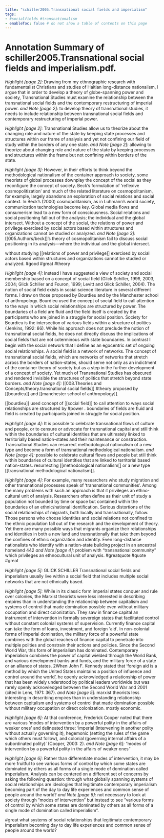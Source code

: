 ```yaml
---
title: "schiller2005.Transnational social fields and imperialism"
tags: 
- #socialfields #transnationalism 
- enableToc: false # do not show a table of contents on this page
---
```


# Annotation Summary of schiller2005.Transnational social fields and imperialism.pdf.
 *Highlight [page 2]:* Drawing from my ethnographic research with fundamentalist Christians and studies of Haitian long-distance nationalism, I argue that in order to develop a theory of globe-spanning power and society, Transnational Studies must examine the relationship between the transnational social ﬁelds and the contemporary restructuring of imperial power.
 *and Note [page 2]:* to develop theory of transnational studies, it needs to include relationship between transnational social fields and contemporary restructuring of imperial power.

 *Highlight [page 2]:* Transnational Studies allow us to theorize about the changing role and nature of the state by keeping state processes and structures within our frame of analysis and yet not conﬁning our ﬁeld of study within the borders of any one state.
 *and Note [page 2]:* allowing to theorize about changing role and nature of the state by keeping processes and structures within the frame but not confining within borders of the state.

 *Highlight [page 3]:* However, in their efforts to think beyond the methodological nationalism of the container approach to society, some theorists of global processes downplay the concept of the social as they reconﬁgure the concept of society. Beck’s formulation of ‘reﬂexive cosmopolitization’ and much of the related literature on cosmopolitanism, for example, largely abandons an exploration of social relations and social context. In Beck’s (2000) cosmopolitanism, as in Luhmann’s world society, communication technologies become key. Global media ﬂows and consumerism lead to a new form of consciousness. Social relations and social positioning fall out of the analysis; the individual and the global intersect. Without a concept of the social, the relations of power and privilege exercised by social actors based within structures and organizations cannot be studied or analyzed.
 *and Note [page 3]:* [[005.Authors/beck]]’s theory of cosmopolitanism fail to discuss social positioning in its analysis—where the individual and the global intersect. 

without studying [[relations of power and privilege]] exercised by social actors based within structures and organizations cannot be studied or analyzed. #good #great #theory

 *Highlight [page 4]:* Instead I have suggested a view of society and social membership based on a concept of social ﬁeld (Glick Schiller, 1999, 2003, 2004; Glick Schiller and Fouron, 1999; Levitt and Glick Schiller, 2004). The notion of social ﬁeld exists in social science literature in several different forms. I draw on those proposed by Bourdieu and by the Manchester school of anthropology. Bourdieu used the concept of social ﬁeld to call attention to the ways in which social relationships are structured by power. The boundaries of a ﬁeld are ﬂuid and the ﬁeld itself is created by the participants who are joined in a struggle for social position. Society for Bourdieu is the intersection of various ﬁelds within a structure of politics (Jenkins, 1992: 86). While his approach does not preclude the notion of transnational social ﬁelds, he does not directly discuss the implications of social ﬁelds that are not coterminous with state boundaries. In contrast I begin with the social network that I deﬁne as an egocentric set of ongoing social relationships. A social ﬁeld is a network of networks. The concept of transnational social ﬁelds, which are networks of networks that stretch across the borders of nation-states, should serve not only as an indictment of the container theory of society but as a step in the further development of a concept of society. Yet much of Transnational Studies has obscured and rendered invisible the structures of politics that stretch beyond state borders.
 *and Note [page 4]:* [[008.Theories and Concepts/theory.transnational social fields]] #theory proposed by [[bourdieu]] and [[manchester school of anthropology]]. 

[[bourdieu]] used concept of [[social field]] to call attention to ways social relationships are structured by #power . boundaries of fields are fluid and field is created by participants joined in struggle for social position.


 *Highlight [page 4]:* It is possible to celebrate transnational ﬂows of culture and people, or to censure or advocate for transnational capital and still think within the boundaries of cultural identities that are ultimately linked to territorially based nation-states and their maintenance or construction. Transnational Studies can resurrect methodological nationalism of a new type and become a form of transnational methodological nationalism.
 *and Note [page 4]:* possible to celebrate cultural flows and people but still think within boundaries of cultural identities that are linked to territorial based nation-states. resurrecting [[methodological nationalism[[ or a new type [[transnational methodological nationalism]].

 *Highlight [page 4]:* For example, many researchers who study migration and other transnational processes speak of ‘transnational communities’. Among the many problems with such an approach is that it privileges an ethno-cultural unit of analysis. Researchers often deﬁne as their unit of study a population not bounded by time or space but contained within the boundaries of an ethnic/national identiﬁcation. Serious distortions of the social relationships of migrants, both locally and transnationally, follow. Those persons who choose identities and social relations not conﬁned to the ethnic population fall out of the research and the development of theory. Yet there are many possible ways that migrants organize their relationships and identities in both a new land and transnationally that take them beyond the conﬁnes of ethnic organization and identity. Even long-distance nationalists who identify with a nation-state building project in an ancestral homeland 442
 *and Note [page 4]:* problem with “transnational community” which privileges an ethnocultural unit of analysis. #greatquote #quote #great

 *Highlight [page 5]:* GLICK SCHILLER Transnational social ﬁelds and imperialism usually live within a social ﬁeld that includes multiple social networks that are not ethnically based.

 *Highlight [page 5]:* While in its classic form imperial states conquer and rule over colonies, the Marxist theorists were less interested in describing empires than in understanding the relationship between capitalism and systems of control that made domination possible even without military occupation and direct colonization. They saw in ﬁnance capital an instrument of intervention in formally sovereign states that facilitated control without constant colonial systems of supervision. Currently ﬁnance capital can take the form of loans, investment, and foreign ‘aid’. In non-colonial forms of imperial domination, the military force of a powerful state combines with the global reaches of ﬁnance capital to penetrate into multiple polities and constrain their actions and policies. Since the Second World War, this form of imperialism has dominated. Contemporary imperialism combines the power of capital wielded through the World Bank, and various development banks and funds, and the military force of a state or an alliance of states. 2When John F. Kennedy stated that ‘foreign aid is a method by which the United States maintains a position of inﬂuence and control around the world’, he openly acknowledged a relationship of power that has been widely understood by political leaders worldwide but was rarely openly acknowledged between the Second World War and 2001 (cited in Lens, 1971: 367).
 *and Note [page 5]:* marxist theorists less interesting in describing empires than in understanding relationship between capitalism and systems of control that made domination possible without military occupation or direct colonization. mostly economic.

 *Highlight [page 6]:* At that conference, Frederick Cooper noted that there are various ‘modes of intervention by a powerful polity in the affairs of weaker ones’ and delineated three: ‘imperial (intervening in another polity without actually governing it), hegemonic (setting the rules of the game which others must follow), and colonial (governing internal affairs of a subordinated polity)’ (Cooper, 2003: 2).
 *and Note [page 6]:* “modes of intervention by a powerful polity in the affairs of weaker ones”

 *Highlight [page 6]:* Rather than differentiate modes of intervention, it may be more fruitful to see various forms of control by which some states are dominated by others as all forms of a single mode of domination called imperialism. Analysis can be centered on a different set of concerns by asking the following question: through what globally spanning systems of social relationships are ideologies that legitimate contemporary imperialism becoming part of the day to day life experiences and common sense of people around the world?
 *and Note [page 6]:* not necessary to look at society through “modes of intervention” but instead to see “various forms of control by which some states are dominated by others as all forms of a single mode of domination called imperialism”. 

#great what systems of social relationships that legitimate contemporary imperialism becoming day to day life experiences and common sense of people around the world?

